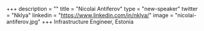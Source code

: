 +++
description = ""
title = "Nicolai Antiferov"
type = "new-speaker"
twitter = "Nklya"
linkedin = "https://www.linkedin.com/in/nklya/"
image = "nicolai-antiferov.jpg"
+++
Infrastructure Engineer, Estonia